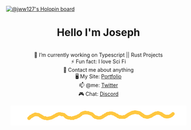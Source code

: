 [![@jww127's Holopin board](https://holopin.me/jww127)](https://holopin.io/@jww127)
 <div align="center">
<!-- <img src="./images/jww127.gif"> -->
  <h1> Hello I'm Joseph </h1>
</div>

<br/>

<div align="center">
🔭 I’m currently working on Typescript || Rust Projects <br/>
⚡ Fun fact: I love Sci Fi <br/>
💬 Contact me about anything <br/>
🖥️ My Site: <a href="https://joseph27.dev">Portfolio</a> <br/>
📫 @me: <a href="https://twitter.com/joseph27dev">Twitter</a> <br/>
🎮 Chat: <a href="https://discordapp.com/users/967505978318807141">Discord</a> <br/>
</div>
<div align="center">
<br/>
<img src="./images/squiggle.gif">
</div>

